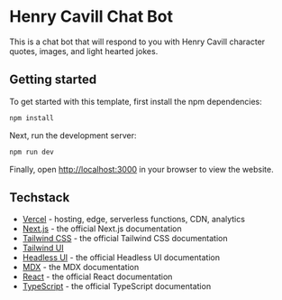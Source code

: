 # Henry Cavill Chat Bot

This is a chat bot that will respond to you with Henry Cavill character quotes, images, and light hearted jokes.

## Getting started

To get started with this template, first install the npm dependencies:

```bash
npm install
```

Next, run the development server:

```bash
npm run dev
```

Finally, open [http://localhost:3000](http://localhost:3000) in your browser to view the website.

## Techstack

- [Vercel](https://vercel.com/) - hosting, edge, serverless functions, CDN, analytics
- [Next.js](https://nextjs.org/docs) - the official Next.js documentation
- [Tailwind CSS](https://tailwindcss.com/docs) - the official Tailwind CSS documentation
- [Tailwind UI](https://tailwindui.com)
- [Headless UI](https://headlessui.dev) - the official Headless UI documentation
- [MDX](https://mdxjs.com) - the MDX documentation
- [React](https://reactjs.org/docs) - the official React documentation
- [TypeScript](https://www.typescriptlang.org/docs) - the official TypeScript documentation
